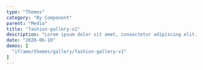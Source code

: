 ```yaml
---
type: "Themes"
category: "By Component"
parent: "Media"
title: "fashion-gallery-v1"
description: "Lorem ipsum dolor sit amet, consectetur adipiscing elit. Nunc tempus laoreet leo sit amet iaculis."
date: "2020-06-10"
demos: [
  "iframe/themes/gallery/fashion-gallery-v1"
]
---
```


